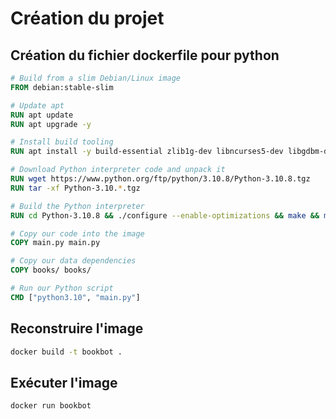 # Création du projet

## Création du fichier dockerfile pour python

```Dockerfile
# Build from a slim Debian/Linux image
FROM debian:stable-slim

# Update apt
RUN apt update
RUN apt upgrade -y

# Install build tooling
RUN apt install -y build-essential zlib1g-dev libncurses5-dev libgdbm-dev libnss3-dev libssl-dev libreadline-dev libffi-dev libsqlite3-dev wget libbz2-dev

# Download Python interpreter code and unpack it
RUN wget https://www.python.org/ftp/python/3.10.8/Python-3.10.8.tgz
RUN tar -xf Python-3.10.*.tgz

# Build the Python interpreter
RUN cd Python-3.10.8 && ./configure --enable-optimizations && make && make altinstall

# Copy our code into the image
COPY main.py main.py

# Copy our data dependencies
COPY books/ books/

# Run our Python script
CMD ["python3.10", "main.py"]
```

## Reconstruire l'image
```sh
docker build -t bookbot .
```
## Exécuter l'image
```sh
docker run bookbot
```